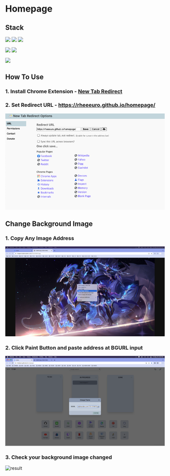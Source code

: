 # Homepage

## Stack

[![](https://img.shields.io/badge/React-61DAFB?style=for-the-badge&logo=React&logoColor=black)](#)
[![](https://img.shields.io/badge/TypeScript-3178C6?style=for-the-badge&logo=typescript&logoColor=white)](#)
[![](https://img.shields.io/badge/React_Hook_Form-EC5990?style=for-the-badge&logo=ReactHookForm&logoColor=white)](#)

[![](https://img.shields.io/badge/Tailwind_CSS-06B6D4?style=for-the-badge&logo=TailwindCSS&logoColor=white)](#)
[![](https://img.shields.io/badge/Styled_Components-DB7093?style=for-the-badge&logo=StyledComponents&logoColor=white)](#)

[![](https://img.shields.io/badge/Github_Pages-222222?style=for-the-badge&logo=GithubPages&logoColor=white)](#)

## How To Use

### 1. Install Chrome Extension - [New Tab Redirect](https://chrome.google.com/webstore/detail/new-tab-redirect/icpgjfneehieebagbmdbhnlpiopdcmna)

### 2. Set Redirect URL - https://rheeeuro.github.io/homepage/

![result](./img/01.png)

## Change Background Image

### 1. Copy Any Image Address

![result](./img/02.png)

### 2. Click Paint Button and paste address at BGURL input

![result](./img/03.png)

### 3. Check your background image changed

![result](./img/04.png)
